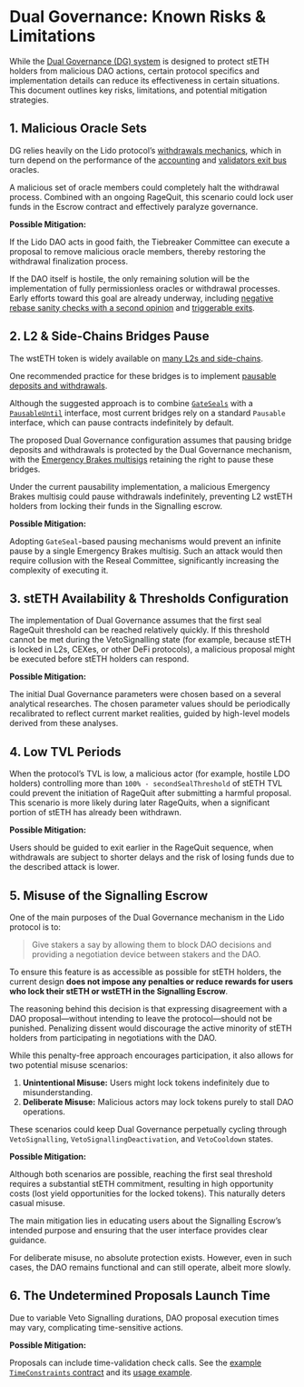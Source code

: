 # Dual Governance: Known Risks & Limitations

While the [Dual Governance (DG) system](specification.md) is designed to protect stETH holders from malicious DAO actions, certain protocol specifics and implementation details can reduce its effectiveness in certain situations. This document outlines key risks, limitations, and potential mitigation strategies.


## 1. Malicious Oracle Sets

DG relies heavily on the Lido protocol’s [withdrawals mechanics](https://docs.lido.fi/guides/lido-tokens-integration-guide#withdrawals-unsteth), which in turn depend on the performance of the [accounting](https://docs.lido.fi/guides/oracle-spec/accounting-oracle) and [validators exit bus](https://docs.lido.fi/guides/oracle-spec/validator-exit-bus) oracles.

A malicious set of oracle members could completely halt the withdrawal process. Combined with an ongoing RageQuit, this scenario could lock user funds in the Escrow contract and effectively paralyze governance.

**Possible Mitigation:**

If the Lido DAO acts in good faith, the Tiebreaker Committee can execute a proposal to remove malicious oracle members, thereby restoring the withdrawal finalization process.

If the DAO itself is hostile, the only remaining solution will be the implementation of fully permissionless oracles or withdrawal processes. Early efforts toward this goal are already underway, including [negative rebase sanity checks with a second opinion](https://github.com/lidofinance/lido-improvement-proposals/blob/develop/LIPS/lip-23.md) and [triggerable exits](https://eips.ethereum.org/EIPS/eip-7002).


## 2. L2 & Side-Chains Bridges Pause

The wstETH token is widely available on [many L2s and side-chains](https://docs.lido.fi/deployed-contracts/#lido-multichain).

One recommended practice for these bridges is to implement [pausable deposits and withdrawals](https://docs.lido.fi/token-guides/wsteth-bridging-guide#r-7-pausable-deposits-and-withdrawals).

Although the suggested approach is to combine [`GateSeals`](https://github.com/lidofinance/gate-seals) with a [`PausableUntil`](https://github.com/lidofinance/core/blob/master/contracts/0.8.9/utils/PausableUntil.sol) interface, most current bridges rely on a standard `Pausable` interface, which can pause contracts indefinitely by default.

The proposed Dual Governance configuration assumes that pausing bridge deposits and withdrawals is protected by the Dual Governance mechanism, with the [Emergency Brakes multisigs](https://docs.lido.fi/multisigs/emergency-brakes) retaining the right to pause these bridges.

Under the current pausability implementation, a malicious Emergency Brakes multisig could pause withdrawals indefinitely, preventing L2 wstETH holders from locking their funds in the Signalling escrow.

**Possible Mitigation:**

Adopting `GateSeal`-based pausing mechanisms would prevent an infinite pause by a single Emergency Brakes multisig. Such an attack would then require collusion with the Reseal Committee, significantly increasing the complexity of executing it.


## 3. stETH Availability & Thresholds Configuration

The implementation of Dual Governance assumes that the first seal RageQuit threshold can be reached relatively quickly. If this threshold cannot be met during the VetoSignalling state (for example, because stETH is locked in L2s, CEXes, or other DeFi protocols), a malicious proposal might be executed before stETH holders can respond.

**Possible Mitigation:**

The initial Dual Governance parameters were chosen based on a several analytical researches. The chosen parameter values should be periodically recalibrated to reflect current market realities, guided by high-level models derived from these analyses.


## 4. Low TVL Periods

When the protocol’s TVL is low, a malicious actor (for example, hostile LDO holders) controlling more than `100% - secondSealThreshold` of stETH TVL could prevent the initiation of RageQuit after submitting a harmful proposal. This scenario is more likely during later RageQuits, when a significant portion of stETH has already been withdrawn.

**Possible Mitigation:**

Users should be guided to exit earlier in the RageQuit sequence, when withdrawals are subject to shorter delays and the risk of losing funds due to the described attack is lower.


## 5. Misuse of the Signalling Escrow

One of the main purposes of the Dual Governance mechanism in the Lido protocol is to:

> Give stakers a say by allowing them to block DAO decisions and providing a negotiation device between stakers and the DAO.

To ensure this feature is as accessible as possible for stETH holders, the current design **does not impose any penalties or reduce rewards for users who lock their stETH or wstETH in the Signalling Escrow**.

The reasoning behind this decision is that expressing disagreement with a DAO proposal—without intending to leave the protocol—should not be punished. Penalizing dissent would discourage the active minority of stETH holders from participating in negotiations with the DAO.

While this penalty-free approach encourages participation, it also allows for two potential misuse scenarios:

1. **Unintentional Misuse:** Users might lock tokens indefinitely due to misunderstanding.
2. **Deliberate Misuse:** Malicious actors may lock tokens purely to stall DAO operations.

These scenarios could keep Dual Governance perpetually cycling through `VetoSignalling`, `VetoSignallingDeactivation`, and `VetoCooldown` states.

**Possible Mitigation:**

Although both scenarios are possible, reaching the first seal threshold requires a substantial stETH commitment, resulting in high opportunity costs (lost yield opportunities for the locked tokens). This naturally deters casual misuse.

The main mitigation lies in educating users about the Signalling Escrow’s intended purpose and ensuring that the user interface provides clear guidance.

For deliberate misuse, no absolute protection exists. However, even in such cases, the DAO remains functional and can still operate, albeit more slowly.


## 6. The Undetermined Proposals Launch Time

Due to variable Veto Signalling durations, DAO proposal execution times may vary, complicating time-sensitive actions.

**Possible Mitigation:**

Proposals can include time-validation check calls. See the [example `TimeConstraints` contract](https://github.com/lidofinance/dual-governance/blob/main/test/utils/time-constraints.sol) and its [usage example](https://github.com/lidofinance/dual-governance/blob/main/test/scenario/time-sensitive-proposal-execution.t.sol).
